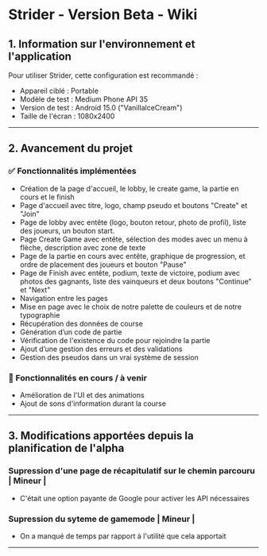 # Strider - Version Beta - Wiki

## 1. Information sur l'environnement et l'application  
Pour utiliser Strider, cette configuration est recommandé :
- Appareil ciblé : Portable
- Modèle de test : Medium Phone API 35
- Version de test : Android 15.0 ("VanillalceCream") 
- Taille de l'écran : 1080x2400

---

## 2. Avancement du projet  

### ✅ Fonctionnalités implémentées  
- Création de la page d'accueil, le lobby, le create game, la partie en cours et le finish
- Page d'accueil avec titre, logo, champ pseudo et boutons "Create" et "Join"  
- Page de lobby avec entête (logo, bouton retour, photo de profil), liste des joueurs, un bouton start.
- Page Create Game avec entête, sélection des modes avec un menu à flèche, description avec zone de texte
- Page de la partie en cours avec entête, graphique de progression, et ordre de placement des joueurs et bouton "Pause"
- Page de Finish avec entête, podium, texte de victoire, podium avec photos des gagnants, liste des vainqueurs et deux boutons "Continue" et "Next"
- Navigation entre les pages 
- Mise en page avec le choix de notre palette de couleurs et de notre typographie 
- Récupération des données de course
- Génération d’un code de partie
- Vérification de l'existence du code pour rejoindre la partie
- Ajout d’une gestion des erreurs et des validations  
- Gestion des pseudos dans un vrai système de session  

### 🔄 Fonctionnalités en cours / à venir  
- Amélioration de l'UI et des animations  
- Ajout de sons d'information durant la course

---

## 3. Modifications apportées depuis la planification de l'alpha  

### Supression d'une page de récapitulatif sur le chemin parcouru  | Mineur |
- C'était une option payante de Google pour activer les API nécessaires

### Supression du syteme de gamemode  | Mineur |
- On a manqué de temps par rapport à l'utilité que cela apportait
---

